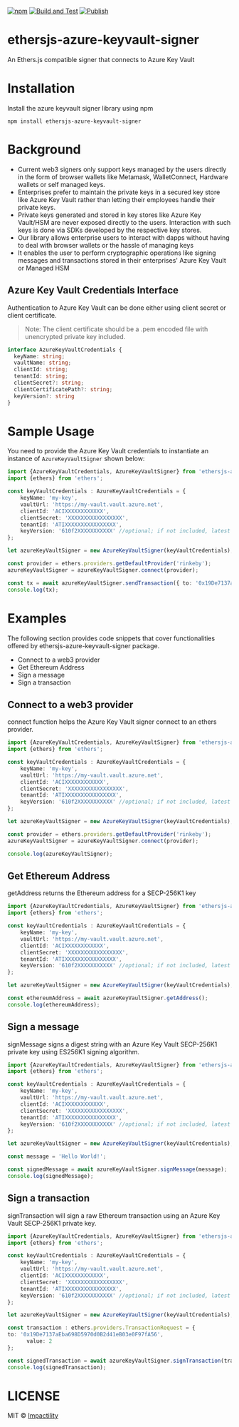 [![npm](https://img.shields.io/npm/v/ethersjs-azure-keyvault-signer)](https://www.npmjs.com/package/ethersjs-azure-keyvault-signer)
[![Build and Test](https://github.com/impactility-dev/ethersjs-azure-keyvault-signer/actions/workflows/build.yml/badge.svg)](https://github.com/impactility-dev/ethersjs-azure-keyvault-signer/actions/workflows/build.yml)
[![Publish](https://github.com/impactility-dev/ethersjs-azure-keyvault-signer/actions/workflows/publish.yml/badge.svg)](https://github.com/impactility-dev/ethersjs-azure-keyvault-signer/actions/workflows/publish.yml)
# ethersjs-azure-keyvault-signer
An Ethers.js compatible signer that connects to Azure Key Vault

# Installation
Install the azure keyvault signer library using npm

`npm install ethersjs-azure-keyvault-signer`

# Background
- Current web3 signers only support keys managed by the users directly in the form of browser wallets like Metamask, WalletConnect, Hardware wallets or self managed keys.
- Enterprises prefer to maintain the private keys in a secured key store like Azure Key Vault rather than letting their employees handle their private keys.
- Private keys generated and stored in key stores like Azure Key Vault/HSM are never exposed directly to the users. Interaction with such keys is done via SDKs developed by the respective key stores.
- Our library allows enterprise users to interact with dapps without having to deal with browser wallets or the hassle of managing keys
- It enables the user to perform cryptographic operations like signing messages and transactions stored in their enterprises' Azure Key Vault or Managed HSM

## Azure Key Vault Credentials Interface

Authentication to Azure Key Vault can be done either using client secret or client certificate.

> Note: The client certificate should be a .pem encoded file with unencrypted private key included.

```ts
interface AzureKeyVaultCredentials {
  keyName: string;
  vaultName: string;
  clientId: string;
  tenantId: string;
  clientSecret?: string;
  clientCertificatePath?: string;
  keyVersion?: string
}
```


# Sample Usage

You need to provide the Azure Key Vault credentials to instantiate an instance of `AzureKeyVaultSigner` shown below:


```ts
import {AzureKeyVaultCredentials, AzureKeyVaultSigner} from 'ethersjs-azure-keyvault-signer';
import {ethers} from 'ethers';

const keyVaultCredentials : AzureKeyVaultCredentials = {
    keyName: 'my-key',
    vaultUrl: 'https://my-vault.vault.azure.net',
    clientId: 'ACIXXXXXXXXXXXX',
    clientSecret: 'XXXXXXXXXXXXXXXXX',
    tenantId: 'ATIXXXXXXXXXXXXXXXX',
    keyVersion: '610f2XXXXXXXXXXX' //optional; if not included, latest version of the key is fetched
};

let azureKeyVaultSigner = new AzureKeyVaultSigner(keyVaultCredentials);

const provider = ethers.providers.getDefaultProvider('rinkeby');
azureKeyVaultSigner = azureKeyVaultSigner.connect(provider);

const tx = await azureKeyVaultSigner.sendTransaction({ to: '0x19De7137aEba698D5970d0B2d41eB03e0F97fA56', value: 2 });
console.log(tx);
```

# Examples
The following section provides code snippets that cover functionalities offered by ethersjs-azure-keyvault-signer package.
- Connect to a web3 provider
- Get Ethereum Address
- Sign a message
- Sign a transaction

## Connect to a web3 provider
connect function helps the Azure Key Vault signer connect to an ethers provider.

```ts
import {AzureKeyVaultCredentials, AzureKeyVaultSigner} from 'ethersjs-azure-keyvault-signer';
import {ethers} from 'ethers';

const keyVaultCredentials : AzureKeyVaultCredentials = {
    keyName: 'my-key',
    vaultUrl: 'https://my-vault.vault.azure.net',
    clientId: 'ACIXXXXXXXXXXXX',
    clientSecret: 'XXXXXXXXXXXXXXXXX',
    tenantId: 'ATIXXXXXXXXXXXXXXXX',
    keyVersion: '610f2XXXXXXXXXXX' //optional; if not included, latest version of the key is fetched
};

let azureKeyVaultSigner = new AzureKeyVaultSigner(keyVaultCredentials);

const provider = ethers.providers.getDefaultProvider('rinkeby');
azureKeyVaultSigner = azureKeyVaultSigner.connect(provider);

console.log(azureKeyVaultSigner);
```

## Get Ethereum Address
getAddress returns the Ethereum address for a SECP-256K1 key

```ts
import {AzureKeyVaultCredentials, AzureKeyVaultSigner} from 'ethersjs-azure-keyvault-signer';
import {ethers} from 'ethers';

const keyVaultCredentials : AzureKeyVaultCredentials = {
    keyName: 'my-key',
    vaultUrl: 'https://my-vault.vault.azure.net',
    clientId: 'ACIXXXXXXXXXXXX',
    clientSecret: 'XXXXXXXXXXXXXXXXX',
    tenantId: 'ATIXXXXXXXXXXXXXXXX',
    keyVersion: '610f2XXXXXXXXXXX' //optional; if not included, latest version of the key is fetched
};

let azureKeyVaultSigner = new AzureKeyVaultSigner(keyVaultCredentials);

const ethereumAddress = await azureKeyVaultSigner.getAddress();
console.log(ethereumAddress);
```

## Sign a message
signMessage signs a digest string with an Azure Key Vault SECP-256K1 private key using ES256K1 signing algorithm.

```ts
import {AzureKeyVaultCredentials, AzureKeyVaultSigner} from 'ethersjs-azure-keyvault-signer';
import {ethers} from 'ethers';

const keyVaultCredentials : AzureKeyVaultCredentials = {
    keyName: 'my-key',
    vaultUrl: 'https://my-vault.vault.azure.net',
    clientId: 'ACIXXXXXXXXXXXX',
    clientSecret: 'XXXXXXXXXXXXXXXXX',
    tenantId: 'ATIXXXXXXXXXXXXXXXX',
    keyVersion: '610f2XXXXXXXXXXX' //optional; if not included, latest version of the key is fetched
};

let azureKeyVaultSigner = new AzureKeyVaultSigner(keyVaultCredentials);

const message = 'Hello World!';

const signedMessage = await azureKeyVaultSigner.signMessage(message);
console.log(signedMessage);
```

## Sign a transaction
signTransaction will sign a raw Ethereum transaction using an Azure Key Vault SECP-256K1 private key. 

```ts
import {AzureKeyVaultCredentials, AzureKeyVaultSigner} from 'ethersjs-azure-keyvault-signer';
import {ethers} from 'ethers';

const keyVaultCredentials : AzureKeyVaultCredentials = {
    keyName: 'my-key',
    vaultUrl: 'https://my-vault.vault.azure.net',
    clientId: 'ACIXXXXXXXXXXXX',
    clientSecret: 'XXXXXXXXXXXXXXXXX',
    tenantId: 'ATIXXXXXXXXXXXXXXXX',
    keyVersion: '610f2XXXXXXXXXXX' //optional; if not included, latest version of the key is fetched
};

let azureKeyVaultSigner = new AzureKeyVaultSigner(keyVaultCredentials);

const transaction : ethers.providers.TransactionRequest = {
to: '0x19De7137aEba698D5970d0B2d41eB03e0F97fA56',
      value: 2
};

const signedTransaction = await azureKeyVaultSigner.signTransaction(transaction);
console.log(signedTransaction);
```

# LICENSE
MIT © [Impactility](https://github.com/impactility-dev)
